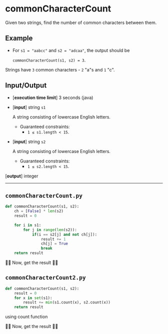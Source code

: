 # commonCharacterCount

Given two strings, find the number of common characters between them.

## Example

* For `s1 = "aabcc"` and `s2 = "adcaa"`, the output should be

    `commonCharacterCount(s1, s2) = 3`.

Strings have `3` common characters - `2` "a"s and `1` "c".

## Input/Output

* [**execution time limit**] 3 seconds (java)

* [**input**] string `s1`

    A string consisting of lowercase English letters.

  * Guaranteed constraints:
    * `1 ≤ s1.length < 15`.

* [**input**] string `s2`

    A string consisting of lowercase English letters.

  * Guaranteed constraints:
    * `1 ≤ s2.length < 15`.

[**output**] integer

---

`commonCharacterCount.py`
---
```python
def commonCharacterCount(s1, s2):
    ch = [False] * len(s2)
    result = 0
    
    for i in s1:
        for j in range(len(s2)):
            if(i == s2[j] and not ch[j]):
                result += 1
                ch[j] = True
                break
    return result
```

🥳🥳 Now, get the result 🥳🥳

`commonCharacterCount2.py`
---
```python
def commonCharacterCount(s1, s2):
    result = 0
    for x in set(s1):
        result += min(s1.count(x), s2.count(x))
    return result
```

using count function

🥳🥳 Now, get the result 🥳🥳